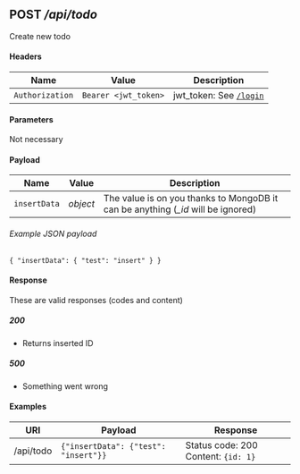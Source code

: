 ## **POST** _/api/todo_

Create new todo

#### Headers

Name | Value | Description
--- | --- | ---
`Authorization` | `Bearer <jwt_token>` | jwt_token: See [`/login`](https://github.com/gergogy/pwa-workshop-api/blob/master/docs/endpoints/post/login.md)

#### Parameters

Not necessary

#### Payload

Name | Value | Description
--- | --- | ---
`insertData` | _object_ | The value is on you thanks to MongoDB it can be anything (*_id* will be ignored)

###### Example JSON payload
`{
  "insertData": {
    "test": "insert"
  }
}`

#### Response

These are valid responses (codes and content)

##### 200
- Returns inserted ID

##### 500
- Something went wrong

#### Examples

URI | Payload | Response
--- | --- | ---
/api/todo | `{"insertData": {"test": "insert"}}` | Status code: 200 Content: `{id: 1}`

